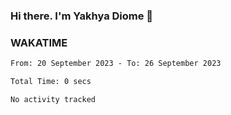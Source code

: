 ### Hi there. I'm Yakhya Diome 👋

### WAKATIME
<!--START_SECTION:waka-->

```txt
From: 20 September 2023 - To: 26 September 2023

Total Time: 0 secs

No activity tracked
```

<!--END_SECTION:waka-->
